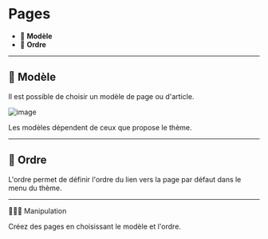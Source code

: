 # Pages
* 🔖 **Modèle**
* 🔖 **Ordre**

___

## 📑 Modèle

Il est possible de choisir un modèle de page ou d'article.

![image](https://raw.githubusercontent.com/seeren-training/Wordpress/master/wiki/resources/model.png)

Les modèles dépendent de ceux que propose le thème.

___

## 📑 Ordre

L'ordre permet de définir l'ordre du lien vers la page par défaut dans le menu du thème.

___

👨🏻‍💻 Manipulation

Créez des pages en choisissant le modèle et l'ordre.
